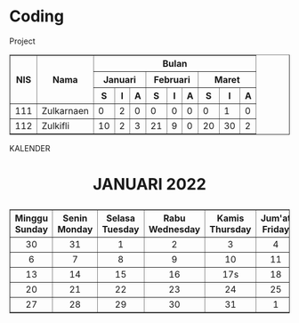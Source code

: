 # Coding
Project
<!DOCTYPE html>
<html lang="en">
<head>
    <meta charset="UTF-8">
    <meta http-equiv="X-UA-Compatible" content="IE=edge">
    <meta name="viewport" content="width=device-width, initial-scale=1.0">
    <title>TABLE kalender</title>
    <!--Tugas kegiatan pembelajaran 10-->
</head>
<body>
    <table style="width:100%;" border="1" >
        <tr>
            <th rowspan="3"> NIS </th>
            <th rowspan="3"> Nama </th>
            <th colspan="9"> Bulan </th>
        </tr>
        <tr>
            <th colspan="3"> Januari </th>
            <th colspan="3"> Februari </th>
            <th colspan="3"> Maret </th>
        </tr>
        <!-- <tr>januari -->
            <th> S </th>
            <th> I </th>
            <th> A </th>
            <th> S </th>
            <th> I </th>
            <th> A </th>
            <th> S </th>
            <th> I </th>
            <th> A </th>
        </tr>
        <tr>
            <td>111</td>
            <td>Zulkarnaen</td>
            <td>0</td>
            <td>2</td>
            <td>0</td>
            <td>0</td>
            <td>0</td>
            <td>0</td>
            <td>0</td>
            <td>1</td>
            <td>0</td>
        </tr>
        <tr>
            <td>112</td>
            <td>Zulkifli</td>
            <td>10</td>
            <td>2</td>
            <td>3</td>
            <td>21</td>
            <td>9</td>
            <td>0</td>
            <td>20</td>
            <td>30</td>
            <td>2</td>
        </tr>
    </table>
</body>
</html>

KALENDER
<!DOCTYPE html>
<html lang="en">
<head>
    <meta charset="UTF-8">
    <meta http-equiv="X-UA-Compatible" content="IE=edge">
    <meta name="viewport" content="width=device-width, initial-scale=1.0">
    <title>kalender</title>
</head>
<body>
    <h1>
        <p align="center">JANUARI 2022</p></h1>
    <table border="1"
        <p align="center" style="text-align: center;"></p><tr>
            <th rowspan="2">Minggu<br>Sunday</th>
            <th rowspan="2">Senin<br>Monday</th>
            <th rowspam="2">Selasa<br>Tuesday</th>
            <th rowspan="2">Rabu<br>Wednesday</th>
            <th rowspan="2">Kamis<br>Thursday</th>
            <th rowspan="2">Jum'at<br>Friday</th>
            <th rowspan="2">Sabtu<br>Saturday</th>
        </tr>
        <tr>
            <!--<th>Sunday</th> -->
            <!--th>Monday</th> -->
            <!--th>Tuesday</th> -->
            <!--th>Wednesday</th> -->
            <!--th>Thursday</th> -->
            <!--th>Friday</th> -->
            <!--th>Saturday</th> -->
        </tr>
        <tr>
            <td>30</td>
            <td>31</td>
            <td>1</td>
            <td>2</td>
            <td>3</td>
            <td>4</td>
            <td>5</td>
        </tr>
        <tr>
            <td>6</td>
            <td>7</td>
            <td>8</td>
            <td>9</td>
            <td>10</td>
            <td>11</td>
            <td>12</td>
        </tr>
        <tr>
            <td>13</td>
            <td>14</td>
            <td>15</td>
            <td>16</td>
            <td>17s</td>
            <td>18</td>
            <td>19</td>
        </tr>
        <tr>
            <td>20</td>
            <td>21</td>
            <td>22</td>
            <td>23</td>
            <td>24</td>
            <td>25</td>
            <td>26</td>
        </tr>
        <tr>
            <td>27</td>
            <td>28</td>
            <td>29</td>
            <td>30</td>
            <td>31</td>
            <td>1</td>
            <td>2</td>
        </tr>
</body>
</html>
